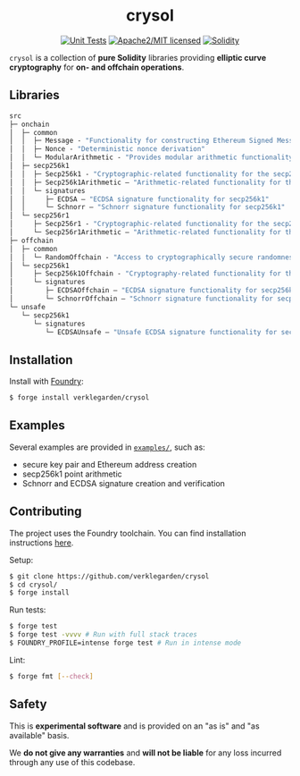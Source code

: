 <div align="center">

<h1>crysol</h1>

<a href="">[![Unit Tests][tests-shield]][tests-shield-url]</a>
<a href="">![Apache2/MIT licensed][license-shield]</a>
<a href="">[![Solidity][solidity-shield]][solidity-shield-url]</a>

</div>

`crysol` is a collection of **pure Solidity** libraries providing **elliptic curve cryptography** for **on- and offchain operations**.

## Libraries

```ml
src
├─ onchain
│  ├─ common
│  │  ├─ Message - "Functionality for constructing Ethereum Signed Message Hashes"
│  │  ├─ Nonce - "Deterministic nonce derivation"
│  │  └─ ModularArithmetic - "Provides modular arithmetic functionality"
│  ├─ secp256k1
│  │  ├─ Secp256k1 - "Cryptographic-related functionality for the secp256k1 elliptic curve"
│  │  ├─ Secp256k1Arithmetic — "Arithmetic-related functionality for the secp256k1 elliptic curve"
│  │  └─ signatures
│  │     ├─ ECDSA — "ECDSA signature functionality for secp256k1"
│  │     └─ Schnorr — "Schnorr signature functionality for secp256k1"
│  └─ secp256r1
│     ├─ Secp256r1 - "Cryptographic-related functionality for the secp256r1 elliptic curve"
│     └─ Secp256r1Arithmetic — "Arithmetic-related functionality for the secp256r1 elliptic curve"
├─ offchain
│  ├─ common
│  │  └─ RandomOffchain - "Access to cryptographically secure randomness"
│  └─ secp256k1
│     ├─ Secp256k1Offchain - "Cryptography-related functionality for the secp256k1 elliptic curve"
│     └─ signatures
│        ├─ ECDSAOffchain — "ECDSA signature functionality for secp256k1"
│        └─ SchnorrOffchain — "Schnorr signature functionality for secp256k1"
└─ unsafe
   └─ secp256k1
      └─ signatures
         └─ ECDSAUnsafe — "Unsafe ECDSA signature functionality for secp256k1"
```

## Installation

Install with [Foundry](https://getfoundry.sh/):

```bash
$ forge install verklegarden/crysol
```

## Examples

Several examples are provided in [`examples/`](./examples), such as:
- secure key pair and Ethereum address creation
- secp256k1 point arithmetic
- Schnorr and ECDSA signature creation and verification

## Contributing

The project uses the Foundry toolchain. You can find installation instructions [here](https://getfoundry.sh/).

Setup:

```bash
$ git clone https://github.com/verklegarden/crysol
$ cd crysol/
$ forge install
```

Run tests:

```bash
$ forge test
$ forge test -vvvv # Run with full stack traces
$ FOUNDRY_PROFILE=intense forge test # Run in intense mode
```

Lint:

```bash
$ forge fmt [--check]
```

## Safety

This is **experimental software** and is provided on an "as is" and "as available" basis.

We **do not give any warranties** and **will not be liable** for any loss incurred through any use of this codebase.

<!--- Shields -->
[tests-shield]: https://github.com/verklegarden/crysol/actions/workflows/unit-tests.yml/badge.svg
[tests-shield-url]: https://github.com/verklegarden/crysol/actions/workflows/unit-tests.yml
[license-shield]: https://img.shields.io/badge/license-Apache2.0/MIT-blue.svg
[solidity-shield]: https://img.shields.io/badge/solidity-%3E=0.8.16%20%3C=0.8.24-aa6746
[solidity-shield-url]: https://github.com/verklegarden/crysol/actions/workflows/solc-version-tests.yml
